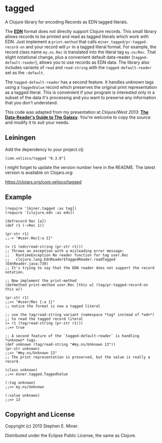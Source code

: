 # tagged

A Clojure library for encoding Records as EDN tagged literals.

The [**EDN**](https://github.com/edn-format/edn) format does not directly support Clojure records.
This small library allows records to be printed and read as tagged literals which work with EDN.
Just implement a `print-method` that calls `miner.tagged/pr-tagged-record-on` and your record will
`pr` in a tagged literal format.  For example, the record class name `my.ns.Rec` is translated into
the literal tag `my.ns/Rec`.  That slight notational change, plus a convenient default data-reader
(`tagged-default-reader`), allows you to use records as EDN data.  The library also includes
variants of `read` and `read-string` with the `tagged-default-reader` set as the `:default`.

The `tagged-default-reader` has a second feature.  It handles *unknown* tags using a `TaggedValue`
record which preserves the original print representation as a tagged literal.  This is convenient if
your program is interested only in a subset of the data it's processing and you want to preserve any
information that you don't understand.

This code was adapted from my presentation at *Clojure/West 2013*:
[**The Data-Reader's Guide to The Galaxy**](http://www.infoq.com/presentations/Clojure-Data-Reader).
You're welcome to copy the source and modify it to suit your needs.


## Leiningen

Add the dependency to your project.clj:

    [com.velisco/tagged "0.3.0"]

I might forget to update the version number here in the README.  The latest version is available on
Clojars.org:

https://clojars.org/com.velisco/tagged


## Example


    (require '[miner.tagged :as tag])
	(require '[clojure.edn :as edn])
	
	(defrecord Rec [a])
	(def r1 (->Rec 1))

	(pr-str r1)
	;;-> "#user.Rec{:a 1}"
	
	(= r1 (edn/read-string (pr-str r1)))
    ;; Throws an exception with a misleading error message:
    ;;   RuntimeException No reader function for tag user.Rec  
	;;   clojure.lang.EdnReader$TaggedReader.readTagged (EdnReader.java:739)
	;; It's trying to say that the EDN reader does not support the record notation.

	;; Now implement the print-method
    (defmethod print-method user.Rec [this w] (tag/pr-tagged-record-on this w))

	(pr-str r1)
	;;=> "#user/Rec {:a 1}"
    ;; notice the format is now a tagged literal

	;; use the tag/read-string variant (namespace *tag* instead of *edn*) 
	;; to read the tagged record literal
	(= r1 (tag/read-string (pr-str r1)))
	;;=> true

	;; A second feature of the `tagged-default-reader` is handling *unknown* tags.
	(def unknown (tag/read-string "#my.ns/Unknown 13"))
	(pr-str unknown)
	;;=> "#my.ns/Unknown 13"
	;; The print representation is preserved, but the value is really a record.

	(class unknown)
	;;=> miner.tagged.TaggedValue

	(:tag unknown)
	;;=> my.ns/Unknown

	(:value unknown)
	;;=> 13
	

## Copyright and License

Copyright (c) 2013 Stephen E. Miner.

Distributed under the Eclipse Public License, the same as Clojure.
